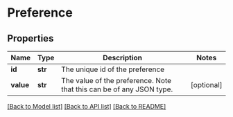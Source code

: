 # Preference

## Properties
Name | Type | Description | Notes
------------ | ------------- | ------------- | -------------
**id** | **str** | The unique id of the preference | 
**value** | **str** | The value of the preference. Note that this can be of any JSON type. | [optional] 

[[Back to Model list]](../README.md#documentation-for-models) [[Back to API list]](../README.md#documentation-for-api-endpoints) [[Back to README]](../README.md)

